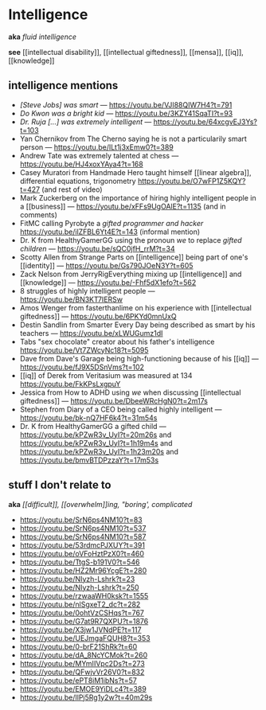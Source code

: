 # Intelligence

**aka** _fluid intelligence_

**see** [[intellectual disability]], [[intellectual giftedness]], [[mensa]], [[iq]], [[knowledge]]

## intelligence mentions

- _[Steve Jobs] was smart_ &mdash; <https://youtu.be/VJI88QIW7H4?t=791>
- _Do Kwon was a bright kid_ &mdash; <https://youtu.be/3KZY41SqaTI?t=93>
- _Dr. Ruja [...] was extremely intelligent_ &mdash; <https://youtu.be/64xcgvEJ3Ys?t=103>
- Yan Chernikov from The Cherno saying he is not a particularily smart person &mdash; <https://youtu.be/ILt1j3xEmw0?t=389>
- Andrew Tate was extremely talented at chess &mdash; <https://youtu.be/HJ4xoxYAya4?t=168>
- Casey Muratori from Handmade Hero taught himself [[linear algebra]], differential equations, trigonometry <https://youtu.be/O7wFP1Z5KQY?t=427> (and rest of video)
- Mark Zuckerberg on the importance of hiring highly intelligent people in a [[business]] &mdash; <https://youtu.be/xFFs9UgOAlE?t=1135> (and in comments)
- FitMC calling Pyrobyte a _gifted programmer and hacker_ <https://youtu.be/ilZFBL6Yt4E?t=143> (informal mention)
- Dr. K from HealthyGamerGG using the pronoun _we_ to replace _gifted children_ &mdash; <https://youtu.be/sQC0jfH_rrM?t=34>
- Scotty Allen from Strange Parts on [[intelligence]] being part of one's [[identity]] &mdash; <https://youtu.be/Gs790JOeN3Y?t=605>
- Zack Nelson from JerryRigEverything mixing up [[intelligence]] and [[knowledge]] &mdash; <https://youtu.be/-Fhf5dX1efo?t=562>
- 8 struggles of highly intelligent people &mdash; <https://youtu.be/BN3KT7IERSw>
- Amos Wenger from fasterthanlime on his experience with [[intellectual giftedness]] &mdash; <https://youtu.be/6PKYd0mnUxQ>
- Destin Sandlin from Smarter Every Day being described as smart by his teachers &mdash; <https://youtu.be/xLWUGumz1dI>
- Tabs "sex chocolate" creator about his father's intelligence <https://youtu.be/Vt7ZWcyNc18?t=5095>
- Dave from Dave's Garage being high-functioning because of his [[iq]] &mdash; <https://youtu.be/fJ9X5DSnVms?t=102>
- [[iq]] of Derek from Veritasium was measured at 134 <https://youtu.be/FkKPsLxgpuY>
- Jessica from How to ADHD using _we_ when discussing [[intellectual giftedness]] &mdash; <https://youtu.be/DbeeWRcHgN0?t=2m17s>
- Stephen from Diary of a CEO being called highly intelligent &mdash; <https://youtu.be/bk-nQ7HF6k4?t=31m54s>
- Dr. K from HealthyGamerGG a gifted child &mdash; <https://youtu.be/kPZwR3v_UyI?t=20m26s> and <https://youtu.be/kPZwR3v_UyI?t=1h19m4s> and <https://youtu.be/kPZwR3v_UyI?t=1h23m20s> and <https://youtu.be/bmvBTDPzzaY?t=17m53s>

## stuff I don't relate to

**aka** _[[difficult]], [[overwhelm]]ing, "boring', complicated_

- <https://youtu.be/SrN6ps4NM10?t=83>
- <https://youtu.be/SrN6ps4NM10?t=537>
- <https://youtu.be/SrN6ps4NM10?t=587>
- <https://youtu.be/53rdmcPJXUY?t=391>
- <https://youtu.be/oVFoHztPzX0?t=460>
- <https://youtu.be/TtgS-b191V0?t=546>
- <https://youtu.be/HZ2Mr96YcgE?t=280>
- <https://youtu.be/NIyzh-Lshrk?t=23>
- <https://youtu.be/NIyzh-Lshrk?t=250>
- <https://youtu.be/rzwaaWH0ksk?t=1555>
- <https://youtu.be/nlSgxeT2_dc?t=282>
- <https://youtu.be/0ohtVzCSHqs?t=767>
- <https://youtu.be/G7at9R7QXPU?t=1876>
- <https://youtu.be/X3jw1JVNdPE?t=117>
- <https://youtu.be/UEJmgaFQUH8?t=353>
- <https://youtu.be/0-brF21ShRk?t=60>
- <https://youtu.be/dA_8NcYCMok?t=260>
- <https://youtu.be/MYmIIVpc2Ds?t=273>
- <https://youtu.be/QFwjvVr26V0?t=832>
- <https://youtu.be/ePT8iM1ibNs?t=57>
- <https://youtu.be/EMOE9YiDLc4?t=389>
- <https://youtu.be/IlPj5Rg1y2w?t=40m29s>
